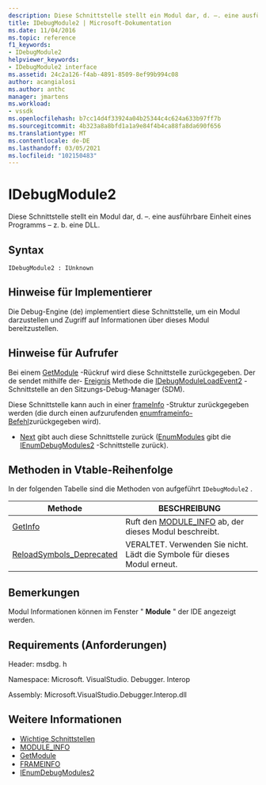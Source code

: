 ```yaml
---
description: Diese Schnittstelle stellt ein Modul dar, d. –. eine ausführbare Einheit eines Programms – z. b. eine DLL.
title: IDebugModule2 | Microsoft-Dokumentation
ms.date: 11/04/2016
ms.topic: reference
f1_keywords:
- IDebugModule2
helpviewer_keywords:
- IDebugModule2 interface
ms.assetid: 24c2a126-f4ab-4891-8509-8ef99b994c08
author: acangialosi
ms.author: anthc
manager: jmartens
ms.workload:
- vssdk
ms.openlocfilehash: b7cc14d4f33924a04b25344c4c624a633b97ff7b
ms.sourcegitcommit: 4b323a8a8bfd1a1a9e84f4b4ca88fa8da690f656
ms.translationtype: MT
ms.contentlocale: de-DE
ms.lasthandoff: 03/05/2021
ms.locfileid: "102150483"
---
```

# <a name="idebugmodule2"></a>IDebugModule2
Diese Schnittstelle stellt ein Modul dar, d. –. eine ausführbare Einheit eines Programms – z. b. eine DLL.

## <a name="syntax"></a>Syntax

```
IDebugModule2 : IUnknown
```

## <a name="notes-for-implementers"></a>Hinweise für Implementierer
 Die Debug-Engine (de) implementiert diese Schnittstelle, um ein Modul darzustellen und Zugriff auf Informationen über dieses Modul bereitzustellen.

## <a name="notes-for-callers"></a>Hinweise für Aufrufer
 Bei einem [GetModule](../../../extensibility/debugger/reference/idebugmoduleloadevent2-getmodule.md) -Rückruf wird diese Schnittstelle zurückgegeben. Der de sendet mithilfe der- [Ereignis](../../../extensibility/debugger/reference/idebugeventcallback2-event.md) Methode die [IDebugModuleLoadEvent2](../../../extensibility/debugger/reference/idebugmoduleloadevent2.md) -Schnittstelle an den Sitzungs-Debug-Manager (SDM).

 Diese Schnittstelle kann auch in einer [frameInfo](../../../extensibility/debugger/reference/frameinfo.md) -Struktur zurückgegeben werden (die durch einen aufzurufenden [enumframeinfo-Befehl](../../../extensibility/debugger/reference/idebugthread2-enumframeinfo.md)zurückgegeben wird).

- [Next](../../../extensibility/debugger/reference/ienumdebugmodules2-next.md) gibt auch diese Schnittstelle zurück ([EnumModules](../../../extensibility/debugger/reference/idebugprogram2-enummodules.md) gibt die [IEnumDebugModules2](../../../extensibility/debugger/reference/ienumdebugmodules2.md) -Schnittstelle zurück).

## <a name="methods-in-vtable-order"></a>Methoden in Vtable-Reihenfolge
 In der folgenden Tabelle sind die Methoden von aufgeführt `IDebugModule2` .

|Methode|BESCHREIBUNG|
|------------|-----------------|
|[GetInfo](../../../extensibility/debugger/reference/idebugmodule2-getinfo.md)|Ruft den [MODULE_INFO](../../../extensibility/debugger/reference/module-info.md) ab, der dieses Modul beschreibt.|
|[ReloadSymbols_Deprecated](../../../extensibility/debugger/reference/idebugmodule2-reloadsymbols-deprecated.md)|VERALTET. Verwenden Sie nicht. Lädt die Symbole für dieses Modul erneut.|

## <a name="remarks"></a>Bemerkungen
 Modul Informationen können im Fenster " **Module** " der IDE angezeigt werden.

## <a name="requirements"></a>Requirements (Anforderungen)
 Header: msdbg. h

 Namespace: Microsoft. VisualStudio. Debugger. Interop

 Assembly: Microsoft.VisualStudio.Debugger.Interop.dll

## <a name="see-also"></a>Weitere Informationen
- [Wichtige Schnittstellen](../../../extensibility/debugger/reference/core-interfaces.md)
- [MODULE_INFO](../../../extensibility/debugger/reference/module-info.md)
- [GetModule](../../../extensibility/debugger/reference/idebugmoduleloadevent2-getmodule.md)
- [FRAMEINFO](../../../extensibility/debugger/reference/frameinfo.md)
- [IEnumDebugModules2](../../../extensibility/debugger/reference/ienumdebugmodules2.md)
